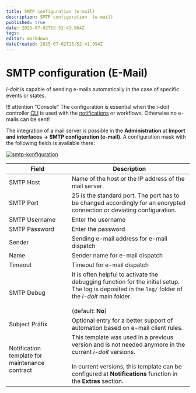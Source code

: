 ```yaml
---
title: SMTP configuration (e-mail)
description: SMTP configuration  (e-mail)
published: true
date: 2025-07-02T15:52:43.964Z
tags: 
editor: markdown
dateCreated: 2025-07-02T15:52:41.994Z
---
```


# SMTP configuration (E-Mail)

_i-doit_ is capable of sending e-mails automatically in the case of specific events or states.

!!! attention "Console"
    The configuration is essential when the i-doit controller [CLI](./cli/index.md) is used with the [notifications](../evaluation/notifications.md) or workflows. Otherwise no e-mails can be sent!

The integration of a mail server is possible in the **Administration** at **Import and interfaces → SMTP configuration (e-mail)**. A configuration mask with the following fields is available there:

[![smtp-konfiguration](../assets/images/en/automation-and-integration/smtp-1.png)](../assets/images/en/automation-and-integration/smtp-1.png)

| Field                                          | Description                                                                                                                                                                                                                   |
| ---------------------------------------------- | ----------------------------------------------------------------------------------------------------------------------------------------------------------------------------------------------------------------------------- |
| SMTP Host                                      | Name of the host or the IP address of the mail server.                                                                                                                                                                        |
| SMTP Port                                      | 25 is the standard port. The port has to be changed accordingly for an encrypted connection or deviating configuration.                                                                                                       |
| SMTP Username                                  | Enter the username                                                                                                                                                                                                            |
| SMTP Password                                  | Enter the password                                                                                                                                                                                                            |
| Sender                                         | Sending e-mail address for e-mail dispatch                                                                                                                                                                                    |
| Name                                           | Sender name for e-mail dispatch                                                                                                                                                                                               |
| Timeout                                        | Timeout for e-mail dispatch                                                                                                                                                                                                   |
| SMTP Debug                                     | It is often helpful to activate the debugging function for the initial setup. The log is deposited in the `log/` folder of the _i-doit_ main folder.<br><br>(default: **No**)                                                 |
| Subject Präfix                                 | Optional entry for a better support of automation based on e-mail client rules.                                                                                                                                               |
| Notification template for maintenance contract | This template was used in a previous version and is not needed anymore in the current _i-doit_ versions.<br><br>In current versions, this template can be configured at **Notifications** function in the **Extras** section. |
